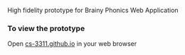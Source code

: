 High fidelity prototype for Brainy Phonics Web Application

### To view the prototype

Open [cs-3311.github.io](cs-3311.github.io) in your web browser
